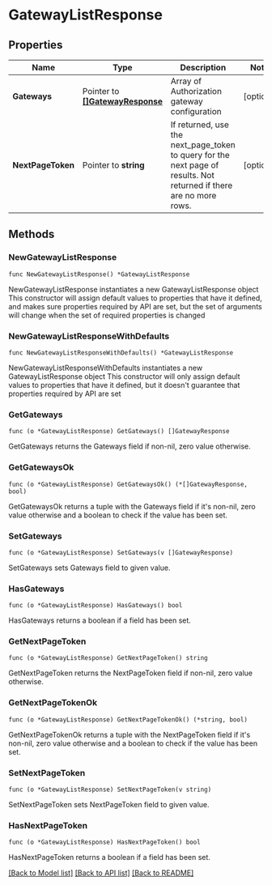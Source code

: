 # GatewayListResponse

## Properties

Name | Type | Description | Notes
------------ | ------------- | ------------- | -------------
**Gateways** | Pointer to [**[]GatewayResponse**](GatewayResponse.md) | Array of Authorization gateway configuration | [optional] 
**NextPageToken** | Pointer to **string** | If returned, use the next_page_token to query for the next page of results. Not returned if there are no more rows. | [optional] 

## Methods

### NewGatewayListResponse

`func NewGatewayListResponse() *GatewayListResponse`

NewGatewayListResponse instantiates a new GatewayListResponse object
This constructor will assign default values to properties that have it defined,
and makes sure properties required by API are set, but the set of arguments
will change when the set of required properties is changed

### NewGatewayListResponseWithDefaults

`func NewGatewayListResponseWithDefaults() *GatewayListResponse`

NewGatewayListResponseWithDefaults instantiates a new GatewayListResponse object
This constructor will only assign default values to properties that have it defined,
but it doesn't guarantee that properties required by API are set

### GetGateways

`func (o *GatewayListResponse) GetGateways() []GatewayResponse`

GetGateways returns the Gateways field if non-nil, zero value otherwise.

### GetGatewaysOk

`func (o *GatewayListResponse) GetGatewaysOk() (*[]GatewayResponse, bool)`

GetGatewaysOk returns a tuple with the Gateways field if it's non-nil, zero value otherwise
and a boolean to check if the value has been set.

### SetGateways

`func (o *GatewayListResponse) SetGateways(v []GatewayResponse)`

SetGateways sets Gateways field to given value.

### HasGateways

`func (o *GatewayListResponse) HasGateways() bool`

HasGateways returns a boolean if a field has been set.

### GetNextPageToken

`func (o *GatewayListResponse) GetNextPageToken() string`

GetNextPageToken returns the NextPageToken field if non-nil, zero value otherwise.

### GetNextPageTokenOk

`func (o *GatewayListResponse) GetNextPageTokenOk() (*string, bool)`

GetNextPageTokenOk returns a tuple with the NextPageToken field if it's non-nil, zero value otherwise
and a boolean to check if the value has been set.

### SetNextPageToken

`func (o *GatewayListResponse) SetNextPageToken(v string)`

SetNextPageToken sets NextPageToken field to given value.

### HasNextPageToken

`func (o *GatewayListResponse) HasNextPageToken() bool`

HasNextPageToken returns a boolean if a field has been set.


[[Back to Model list]](../../README.md#documentation-for-models) [[Back to API list]](../../README.md#documentation-for-api-endpoints) [[Back to README]](../../README.md)


